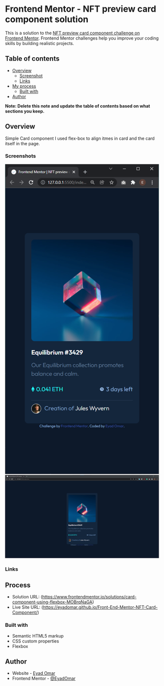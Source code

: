 # Frontend Mentor - NFT preview card component solution

This is a solution to the [NFT preview card component challenge on Frontend Mentor](https://www.frontendmentor.io/challenges/nft-preview-card-component-SbdUL_w0U). Frontend Mentor challenges help you improve your coding skills by building realistic projects.

## Table of contents

- [Overview](#overview)
  - [Screenshot](#screenshot)
  - [Links](#links)
- [My process](#my-process)
  - [Built with](#built-with)
- [Author](#author)

**Note: Delete this note and update the table of contents based on what sections you keep.**

## Overview

Simple Card component I used flex-box to align itmes in card and the card itself in the page.

### Screenshots

![mobile screenshot](./screenshots/mobile.png "Mobile")
![desktop screenshot](./screenshots/desktop.png "Desktop")

### Links

## Process

- Solution URL: (https://www.frontendmentor.io/solutions/card-component-using-flexbox-MOBrqNaGA)
- Live Site URL: (https://eyadomar.github.io/Front-End-Mentor-NFT-Card-Component/)

### Built with

- Semantic HTML5 markup
- CSS custom properties
- Flexbox

## Author

- Website - [Eyad Omar](https://github.com/EyadOmar)
- Frontend Mentor - [@EyadOmar](https://www.frontendmentor.io/profile/EyadOmar)
